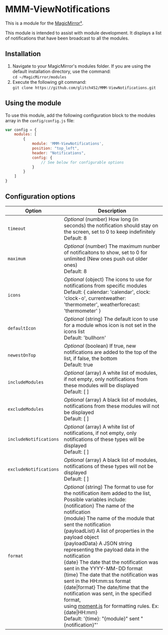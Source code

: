 # MMM-ViewNotifications

This is a module for the [MagicMirror²](https://github.com/MichMich/MagicMirror/).

This module is intended to assist with module development.  It displays a list of notifications that have been broadcast to all the modules.  

## Installation
1. Navigate to your MagicMirror's modules folder.  If you are using the default installation directory, use the command:<br />`cd ~/MagicMirror/modules`
2. Execute the following git command:<br />`git clone https://github.com/glitch452/MMM-ViewNotifications.git`

## Using the module

To use this module, add the following configuration block to the modules array in the `config/config.js` file:
```js
var config = {
    modules: [
        {
            module: 'MMM-ViewNotifications',
            position: "top_left",
            header: "Notifications",
            config: {
                // See below for configurable options
            }
        }
    ]
}
```

## Configuration options

| Option                 | Description
|----------------------- |--------------
| `timeout`              | *Optional* (number) How long (in seconds) the notification should stay on the screen, set to 0 to keep indefinitely<br>Default: 8 
| `maximum`              | *Optional*  (number) The maximum nunber of notificaitons to show, set to 0 for unlimited (New ones push out older ones)<br>Default: 8
| `icons`                | *Optional* (object) The icons to use for notifications from specific modules<br />Default: { calendar: 'calendar', clock: 'clock-o', currentweather: 'thermometer', weatherforecast: 'thermometer' }
| `defaultIcon`          | *Optional* (string) The default icon to use for a module whos icon is not set in the icons list<br>Default: 'bullhorn'
| `newestOnTop`          | *Optional* (boolean) If true, new notifications are added to the top of the list, if false, the bottom<br>Default: true
| `includeModules`       | *Optional* (array) A white list of modules, if not empty, only notifications from these modules will be displayed<br>Default: [ ]
| `excludeModules`       | *Optional* (array) A black list of modules, notifications from these modules will not be displayed<br>Default: [ ]
| `includeNotifications` | *Optional* (array) A white list of notifications, if not empty, only notifications of these types will be displayed<br>Default: [ ]
| `excludeNotifications` | *Optional* (array) A black list of modules, notifications of these types will not be displayed<br>Default: [ ]
| `format`               | *Optional* (string) The format to use for the notification item added to the list, Possible variables include:<br />{notification} 	The name of the notification<br />{module}			The name of the module that sent the notification<br />{payloadList}	A list of properties in the payload object<br />{payloadData}	A JSON string representing the payload data in the notification<br />{date}			The date that the notification was sent in the YYYY-MM-DD format<br />{time}			The date that the notification was sent in the HH:mm:ss format<br />{date\|format}	The date/time that the notification was sent, in the specified format, <br />			using [moment.js](https://momentjs.com/docs/#/displaying/format/) for formatting rules.  Ex: {date\|HH:mm}<br />Default: '{time}: "{module}" sent "{notification}"'
